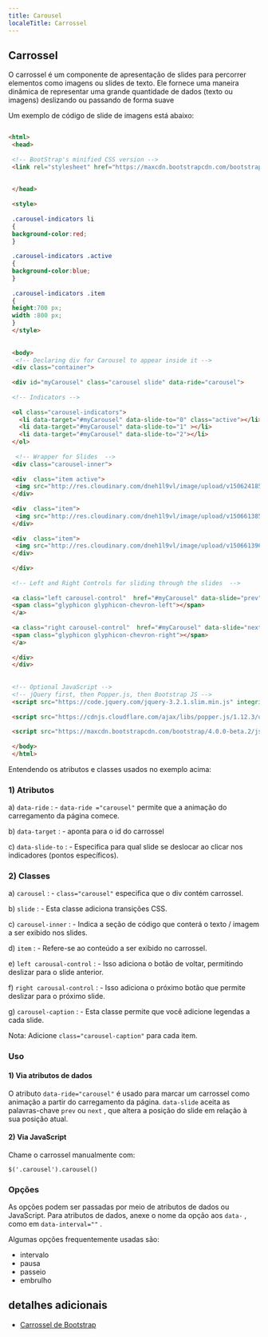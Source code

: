 ```yaml
---
title: Carousel
localeTitle: Carrossel
---
```

## Carrossel

O carrossel é um componente de apresentação de slides para percorrer elementos como imagens ou slides de texto. Ele fornece uma maneira dinâmica de representar uma grande quantidade de dados (texto ou imagens) deslizando ou passando de forma suave

Um exemplo de código de slide de imagens está abaixo:

```html

<html> 
 <head> 
 
 <!-- BootStrap's minified CSS version --> 
 <link rel="stylesheet" href="https://maxcdn.bootstrapcdn.com/bootstrap/4.0.0-beta.2/css/bootstrap.min.css" integrity="sha384-PsH8R72JQ3SOdhVi3uxftmaW6Vc51MKb0q5P2rRUpPvrszuE4W1povHYgTpBfshb" crossorigin="anonymous"> 
 
 
 </head> 
 
 <style> 
 
 .carousel-indicators li 
 { 
 background-color:red; 
 } 
 
 .carousel-indicators .active 
 { 
 background-color:blue; 
 } 
 
 .carousel-indicators .item 
 { 
 height:700 px; 
 width :800 px; 
 } 
 </style> 
 
 
 <body> 
  <!-- Declaring div for Carousel to appear inside it --> 
 <div class="container"> 
 
 <div id="myCarousel" class="carousel slide" data-ride="carousel"> 
 
 <!-- Indicators --> 
 
 <ol class="carousel-indicators"> 
   <li data-target="#myCarousel" data-slide-to="0" class="active"></li> 
   <li data-target="#myCarousel" data-slide-to="1" ></li> 
   <li data-target="#myCarousel" data-slide-to="2"></li> 
 </ol> 
 
  <!-- Wrapper for Slides  --> 
 <div class="carousel-inner"> 
 
 <div  class="item active"> 
  <img src="http://res.cloudinary.com/dneh1l9vl/image/upload/v1506241850/Hello_bootstrap_ohtphr.png" alt="Hello_Bootstrap" > 
 </div> 
 
 <div  class="item"> 
  <img src="http://res.cloudinary.com/dneh1l9vl/image/upload/v1506613859/devices_bootstrap_nk4zlk.jpg" alt="Device_Bootstrap" > 
 </div> 
 
 <div  class="item"> 
  <img src="http://res.cloudinary.com/dneh1l9vl/image/upload/v1506613966/responsive_bootstrap_nzuo9l.jpg" alt="Responsive_Bootstrap"> 
 </div> 
 
 </div> 
 
 <!-- Left and Right Controls for sliding through the slides  --> 
 
 <a class="left carousel-control"  href="#myCarousel" data-slide="prev"> 
 <span class="glyphicon glyphicon-chevron-left"></span> 
 </a> 
 
 <a class="right carousel-control"  href="#myCarousel" data-slide="next"> 
 <span class="glyphicon glyphicon-chevron-right"></span> 
 </a> 
 
 </div> 
 </div> 
 
 
 <!-- Optional JavaScript --> 
 <!-- jQuery first, then Popper.js, then Bootstrap JS --> 
 <script src="https://code.jquery.com/jquery-3.2.1.slim.min.js" integrity="sha384-KJ3o2DKtIkvYIK3UENzmM7KCkRr/rE9/Qpg6aAZGJwFDMVNA/GpGFF93hXpG5KkN" crossorigin="anonymous"></script> 
 
 <script src="https://cdnjs.cloudflare.com/ajax/libs/popper.js/1.12.3/umd/popper.min.js" integrity="sha384-vFJXuSJphROIrBnz7yo7oB41mKfc8JzQZiCq4NCceLEaO4IHwicKwpJf9c9IpFgh" crossorigin="anonymous"></script> 
 
 <script src="https://maxcdn.bootstrapcdn.com/bootstrap/4.0.0-beta.2/js/bootstrap.min.js" integrity="sha384-alpBpkh1PFOepccYVYDB4do5UnbKysX5WZXm3XxPqe5iKTfUKjNkCk9SaVuEZflJ" crossorigin="anonymous"></script> 
 
 </body> 
 </html> 
```

Entendendo os atributos e classes usados ​​no exemplo acima:

### 1) Atributos

a) `data-ride` : - `data-ride ="carousel"` permite que a animação do carregamento da página comece.

b) `data-target` : - aponta para o id do carrossel

c) `data-slide-to` : - Especifica para qual slide se deslocar ao clicar nos indicadores (pontos específicos).

### 2) Classes

a) `carousel` : - `class="carousel"` especifica que o div contém carrossel.

b) `slide` : - Esta classe adiciona transições CSS.

c) `carousel-inner` : - Indica a seção de código que conterá o texto / imagem a ser exibido nos slides.

d) `item` : - Refere-se ao conteúdo a ser exibido no carrossel.

e) `left carousal-control` : - Isso adiciona o botão de voltar, permitindo deslizar para o slide anterior.

f) `right carousal-control` : - Isso adiciona o próximo botão que permite deslizar para o próximo slide.

g) `carousel-caption` : - Esta classe permite que você adicione legendas a cada slide.

Nota: Adicione `class="carousel-caption"` para cada item.

### Uso

#### 1) Via atributos de dados

O atributo `data-ride="carousel"` é usado para marcar um carrossel como animação a partir do carregamento da página. `data-slide` aceita as palavras-chave `prev` ou `next` , que altera a posição do slide em relação à sua posição atual.

#### 2) Via JavaScript

Chame o carrossel manualmente com:

`$('.carousel').carousel()`

### Opções

As opções podem ser passadas por meio de atributos de dados ou JavaScript. Para atributos de dados, anexe o nome da opção aos `data-` , como em `data-interval=""` .

Algumas opções frequentemente usadas são:

*   intervalo
*   pausa
*   passeio
*   embrulho

## detalhes adicionais

*   [Carrossel de Bootstrap](https://getbootstrap.com/docs/4.0/components/carousel/)
